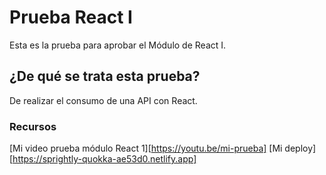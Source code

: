 # Prueba React I

Esta es la prueba para aprobar el Módulo de React I.

## ¿De qué se trata esta prueba?
De realizar el consumo de una API con React.

### Recursos
[Mi video prueba módulo React 1][https://youtu.be/mi-prueba]
[Mi deploy][https://sprightly-quokka-ae53d0.netlify.app]